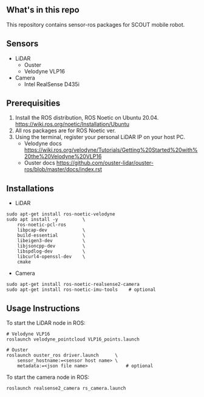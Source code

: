 ## What's in this repo
This repository contains sensor-ros packages for SCOUT mobile robot.

## Sensors
* LiDAR
    * Ouster
    * Velodyne VLP16
* Camera
    * Intel RealSense D435i

## Prerequisities
1. Install the ROS distribution, ROS Noetic on Ubuntu 20.04.<br/>
https://wiki.ros.org/noetic/Installation/Ubuntu
2. All ros packages are for ROS Noetic ver.
3. Using the terminal, register your personal LiDAR IP on your host PC. <br/>
    * Velodyne docs
    https://wiki.ros.org/velodyne/Tutorials/Getting%20Started%20with%20the%20Velodyne%20VLP16
    * Ouster docs
    https://github.com/ouster-lidar/ouster-ros/blob/master/docs/index.rst

## Installations
* LiDAR
```
sudo apt-get install ros-noetic-velodyne
sudo apt install -y         \
    ros-noetic-pcl-ros
    libpcap-dev             \
    build-essential         \
    libeigen3-dev           \
    libjsoncpp-dev          \
    libspdlog-dev           \
    libcurl4-openssl-dev    \
    cmake
```
* Camera
```
sudo apt-get install ros-noetic-realsense2-camera
sudo apt-get install ros-noetic-imu-tools    # optional
```
## Usage Instructions
To start the LiDAR node in ROS:
```
# Velodyne VLP16
roslaunch velodyne_pointcloud VLP16_points.launch

# Ouster
roslaunch ouster_ros driver.launch      \
    sensor_hostname:=<sensor host name> \
    metadata:=<json file name>              # optional
```
To start the camera node in ROS:
```
roslaunch realsense2_camera rs_camera.launch
```
